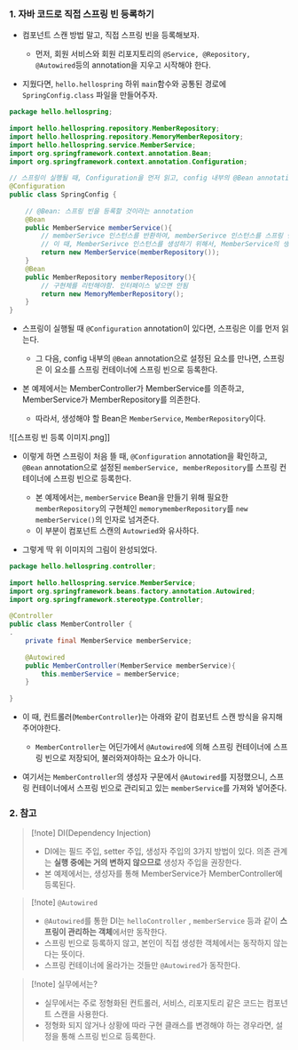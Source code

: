 
### 1. 자바 코드로 직접 스프링 빈 등록하기

- 컴포넌트 스캔 방법 말고, 직접 스프링 빈을 등록해보자.
	- 먼저, 회원 서비스와 회원 리포지토리의 `@Service, @Repository, @Autowired`등의 annotation을 지우고 시작해야 한다.

- 지웠다면, `hello.hellospring` 하위 `main`함수와 공통된 경로에 `SpringConfig.class` 파일을 만들어주자.

```java
package hello.hellospring;  
  
import hello.hellospring.repository.MemberRepository;  
import hello.hellospring.repository.MemoryMemberRepository;  
import hello.hellospring.service.MemberService;  
import org.springframework.context.annotation.Bean;  
import org.springframework.context.annotation.Configuration;  
  
// 스프링이 실행될 때, Configuration을 먼저 읽고, config 내부의 @Bean annotation으로 설정된 요소를 스프링이 스프링 컨테이너에 스프링 빈으로 등록한다.  
@Configuration  
public class SpringConfig {  
  
    // @Bean: 스프링 빈을 등록할 것이라는 annotation  
    @Bean  
    public MemberService memberService(){  
        // memberSerivce 인스턴스를 반환하여, memberSerivce 인스턴스를 스프링 빈으로 등록 (스프링 컨테이너에)  
        // 이 때, MemberSerivce 인스턴스를 생성하기 위해서, MemberService의 생성자는 mmemoryMemberRepoitory 인스턴스를 요구한다.  
        return new MemberService(memberRepository());  
    }  
    @Bean  
    public MemberRepository memberRepository(){  
        // 구현체를 리턴해야함. 인터페이스 넣으면 안됨  
        return new MemoryMemberRepository();  
    }  
}
```

- 스프링이 실행될 때 `@Configuration` annotation이 있다면, 스프링은 이를 먼저 읽는다.
	- 그 다음, config 내부의 `@Bean` annotation으로 설정된 요소를 만나면, 스프링은 이 요소를 스프링 컨테이너에 스프링 빈으로 등록한다.

- 본 예제에서는 MemberController가 MemberService를 의존하고, MemberService가 MemberRepository를 의존한다.
	- 따라서, 생성해야 할 Bean은 `MemberService`, `MemberRepository`이다.

![[스프링 빈 등록 이미지.png]]

- 이렇게 하면 스프링이 처음 뜰 때,  `@Configuration` annotation을 확인하고, `@Bean` annotation으로 설정된 `memberService, memberRepository`를 스프링 컨테이너에 스프링 빈으로 등록한다.
	- 본 예제에서는, `memberService` Bean을 만들기 위해 필요한 `memberRepository`의 구현체인 `memorymemberRepository`를 `new memberService()`의 인자로 넘겨준다.
	- 이 부분이 컴포넌트 스캔의 `Autowried`와 유사하다.

- 그렇게 딱 위 이미지의 그림이 완성되었다.

```java
package hello.hellospring.controller;  
  
import hello.hellospring.service.MemberService;  
import org.springframework.beans.factory.annotation.Autowired;  
import org.springframework.stereotype.Controller;  
  
@Controller  
public class MemberController {  
.  
    private final MemberService memberService;  
  
    @Autowired  
    public MemberController(MemberService memberService){  
        this.memberService = memberService;  
    }  
  
}
```
- 이 때, 컨트롤러(`MemberController`)는 아래와 같이 컴포넌트 스캔 방식을 유지해 주어야한다. 
	- `MemberController`는 어딘가에서 `@Autowired`에 의해 스프링 컨테이너에 스프링 빈으로 저장되어, 불러와져야하는 요소가 아니다.

- 여기서는 `MemberController`의 생성자 구문에서 `@Autowired`를 지정했으니, 스프링 컨테이너에서 스프링 빈으로 관리되고 있는 `memberService`를 가져와 넣어준다.


### 2. 참고

> [!note] DI(Dependency Injection)
> - DI에는 필드 주입, setter 주입, 생성자 주입의 3가지 방법이 있다. 의존 관계는 **실행 중에는 거의 변하지 않으므로** 생성자 주입을 권장한다.
> - 본 예제에서는, 생성자를 통해 MemberService가 MemberController에 등록된다.

> [!note] `@Autowired`
> - `@Autowired`를 통한 DI는 `helloController` , `memberService` 등과 같이 **스프링이 관리하는 객체**에서만 동작한다. 
> - 스프링 빈으로 등록하지 않고, 본인이 직접 생성한 객체에서는 동작하지 않는다는 뜻이다.
> - 스프링 컨테이너에 올라가는 것들만 `@Autowired`가 동작한다.


> [!note] 실무에서는?
> - 실무에서는 주로 정형화된 컨트롤러, 서비스, 리포지토리 같은 코드는 컴포넌트 스캔을 사용한다.
> - 정형화 되지 않거나 상황에 따라 구현 클래스를 변경해야 하는 경우라면, 설정을 통해 스프링 빈으로 등록한다.

